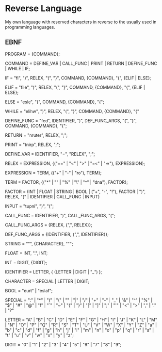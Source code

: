 # Reverse Language

My own language with reserved characters in reverse to the usually used in programming languages.

## EBNF

PROGRAM = {COMMAND};

COMMAND = DEFINE_VAR | CALL_FUNC | PRINT | RETURN
        | DEFINE_FUNC | WHILE | IF;
    
IF = "fi", ")", RELEX, "(", "}", COMMAND, {COMMAND}, "{", {ELIF | ELSE};

ELIF = "file", ")", RELEX, "(", "}", COMMAND, {COMMAND}, "{", {ELIF | ELSE};

ELSE = "esle", "}", COMMAND, {COMMAND}, "{";

WHILE = "elihw", ")", RELEX, "(", "}", COMMAND, {COMMAND}, "{"

DEFINE_FUNC = "fed", IDENTIFIER, ")", DEF_FUNC_ARGS, "(", "}", COMMAND, {COMMAND}, "{";

RETURN = "nruter", RELEX, ";";

PRINT = "tnirp", RELEX, ";"; 

DEFINE_VAR = IDENTIFIER, "=", "RELEX", ";";

RELEX = EXPRESSION, {("==" | "<" | ">" | "=<" | "=>"), EXPRESSION};

EXPRESSION = TERM, {("+" | "-" | "ro"), TERM};

TERM = FACTOR, {("*" | "\" | "%" | "\\" | "^" | "dna"), FACTOR};

FACTOR = (INT | FLOAT | STRING | BOOL | ("+", "-", "!"), FACTOR
        | ")", RELEX, "(" | IDENTIFIER | CALL_FUNC | INPUT)

INPUT = "tupni", ")", "(";

CALL_FUNC = IDENTIFIER, ")", CALL_FUNC_ARGS, "(";

CALL_FUNC_ARGS = {RELEX, {",", RELEX}};

DEF_FUNC_ARGS = {IDENTIFIER, {",", IDENTIFIER}};

STRING = """, {CHARACTER}, """;

FLOAT = INT, ".", INT;

INT = DIGIT, {DIGIT};

IDENTIFIER = LETTER, { (LETTER | DIGIT | "_") };

CHARACTER = SPECIAL | LETTER | DIGIT;

BOOL = "eurt" | "eslaf";

SPECIAL = ":" | "*" | ")" | "(" | "\" | "|" | "/"
        | "+" | "-" | "_" | "&" | "^" | "%" | "$"
        | "#" | "@" | "!" | "`" | "~" | "{" | "}"
        | "[" | "]" | ";" | "'" | "<" | ">" | ","
        | "." | "?"

LETTER = "A" | "B" | "C" | "D" | "E" | "F" | "G"
       | "H" | "I" | "J" | "K" | "L" | "M" | "N"
       | "O" | "P" | "Q" | "R" | "S" | "T" | "U"
       | "V" | "W" | "X" | "Y" | "Z" | "a" | "b"
       | "c" | "d" | "f" | "g" | "h" | "j" | "l"
       | "m" | "n" | "o" | "p" | "q" | "r" | "s"
       | "t" | "u" | "v" | "w" | "x" | "y" | "z";

DIGIT = "0" | "1" | "2" | "3" | "4" | "5" | "6" | "7" | "8" | "9";
